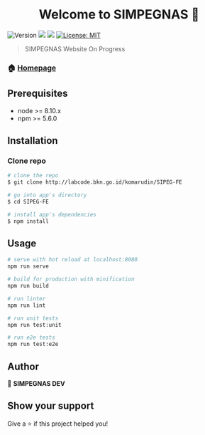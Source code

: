 <h1 align="center">Welcome to SIMPEGNAS 👋</h1>
<p>
  <img alt="Version" src="https://img.shields.io/badge/version-0.0.1-blue.svg?cacheSeconds=2592000" />
  <img src="https://img.shields.io/badge/node-%3E%3D%208.10.x-blue.svg" />
  <img src="https://img.shields.io/badge/npm-%3E%3D%205.6.0-blue.svg" />
  <a href="#" target="_blank">
    <img alt="License: MIT" src="https://img.shields.io/badge/License-MIT-yellow.svg" />
  </a>
</p>

> SIMPEGNAS Website On Progress

### 🏠 [Homepage](http://coreui.io)

## Prerequisites

- node >= 8.10.x
- npm >= 5.6.0

## Installation

### Clone repo

``` bash
# clone the repo
$ git clone http://labcode.bkn.go.id/komarudin/SIPEG-FE

# go into app's directory
$ cd SIPEG-FE

# install app's dependencies
$ npm install
```

## Usage

``` bash
# serve with hot reload at localhost:8080
npm run serve

# build for production with minification
npm run build

# run linter
npm run lint

# run unit tests
npm run test:unit

# run e2e tests
npm run test:e2e
```

## Author

👤 **SIMPEGNAS DEV**

## Show your support

Give a ⭐️ if this project helped you!
